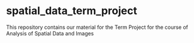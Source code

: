 # spatial_data_term_project
This repository contains our material for the Term Project for the course of Analysis of Spatial Data and Images
